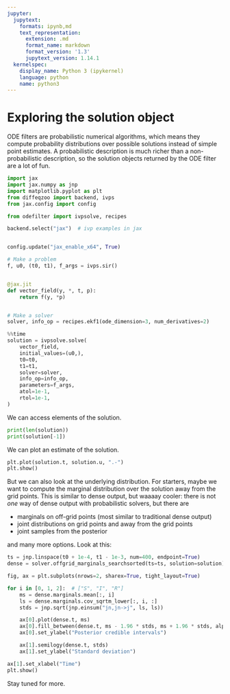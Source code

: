 ```yaml
---
jupyter:
  jupytext:
    formats: ipynb,md
    text_representation:
      extension: .md
      format_name: markdown
      format_version: '1.3'
      jupytext_version: 1.14.1
  kernelspec:
    display_name: Python 3 (ipykernel)
    language: python
    name: python3
---
```


# Exploring the solution object

ODE filters are probabilistic numerical algorithms, which means they compute probability distributions over possible solutions instead of simple point estimates.
A probabilistic description is much richer than a non-probabilistic description, so the solution objects returned by the ODE filter are a lot of fun.

```python tags=[]
import jax
import jax.numpy as jnp
import matplotlib.pyplot as plt
from diffeqzoo import backend, ivps
from jax.config import config

from odefilter import ivpsolve, recipes

backend.select("jax")  # ivp examples in jax


config.update("jax_enable_x64", True)
```

```python tags=[]
# Make a problem
f, u0, (t0, t1), f_args = ivps.sir()


@jax.jit
def vector_field(y, *, t, p):
    return f(y, *p)


# Make a solver
solver, info_op = recipes.ekf1(ode_dimension=3, num_derivatives=2)
```

```python tags=[]
%%time
solution = ivpsolve.solve(
    vector_field,
    initial_values=(u0,),
    t0=t0,
    t1=t1,
    solver=solver,
    info_op=info_op,
    parameters=f_args,
    atol=1e-1,
    rtol=1e-1,
)
```

We can access elements of the solution.

```python tags=[]
print(len(solution))
print(solution[-1])
```

We can plot an estimate of the solution.

```python tags=[]
plt.plot(solution.t, solution.u, ".-")
plt.show()
```

But we can also look at the underlying distribution.
For starters, maybe we want to compute the marginal distribution over the solution away from
the grid points. This is similar to dense output, but waaaay cooler: there is not _one_ way of dense output with
probabilistic solvers, but there are

* marginals on off-grid points (most similar to traditional dense output)
* joint distributions on grid points and away from the grid points
* joint samples from the posterior

and many more options.
Look at this:

```python tags=[]
ts = jnp.linspace(t0 + 1e-4, t1 - 1e-3, num=400, endpoint=True)
dense = solver.offgrid_marginals_searchsorted(ts=ts, solution=solution)

fig, ax = plt.subplots(nrows=2, sharex=True, tight_layout=True)

for i in [0, 1, 2]:  # ["S", "I", "R"]
    ms = dense.marginals.mean[:, i]
    ls = dense.marginals.cov_sqrtm_lower[:, i, :]
    stds = jnp.sqrt(jnp.einsum("jn,jn->j", ls, ls))

    ax[0].plot(dense.t, ms)
    ax[0].fill_between(dense.t, ms - 1.96 * stds, ms + 1.96 * stds, alpha=0.3)
    ax[0].set_ylabel("Posterior credible intervals")

    ax[1].semilogy(dense.t, stds)
    ax[1].set_ylabel("Standard deviation")

ax[1].set_xlabel("Time")
plt.show()
```

Stay tuned for more.
